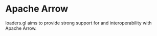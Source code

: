 # Apache Arrow

loaders.gl aims to provide strong support for and interoperability with Apache Arrow.
